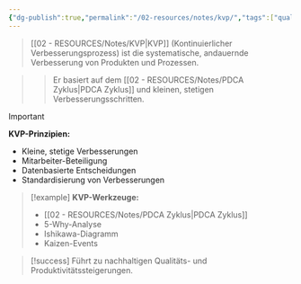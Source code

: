 ```yaml
---
{"dg-publish":true,"permalink":"/02-resources/notes/kvp/","tags":["qualitaetsmanagement/kontinuierlich","prozessverbesserung/methoden"],"noteIcon":"","updated":"2025-09-16T23:41:26.000+02:00"}
---
```



>[[02 - RESOURCES/Notes/KVP\|KVP]] (Kontinuierlicher Verbesserungsprozess) ist die systematische, andauernde Verbesserung von Produkten und Prozessen.

>>Er basiert auf dem [[02 - RESOURCES/Notes/PDCA Zyklus\|PDCA Zyklus]] und kleinen, stetigen Verbesserungsschritten.

>[!important] 
>**KVP-Prinzipien:**
>- Kleine, stetige Verbesserungen
>- Mitarbeiter-Beteiligung
>- Datenbasierte Entscheidungen
>- Standardisierung von Verbesserungen

>[!example] 
>**KVP-Werkzeuge:**
>- [[02 - RESOURCES/Notes/PDCA Zyklus\|PDCA Zyklus]]
>- 5-Why-Analyse
>- Ishikawa-Diagramm
>- Kaizen-Events

>[!success] 
>Führt zu nachhaltigen Qualitäts- und Produktivitätssteigerungen.